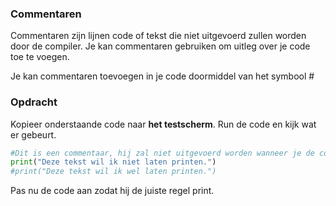 
### Commentaren

Commentaren zijn lijnen code of tekst die niet uitgevoerd zullen worden door de compiler. Je kan commentaren gebruiken om uitleg over je code toe te voegen.

Je kan commentaren toevoegen in je code doormiddel van het symbool #

### Opdracht
Kopieer onderstaande code naar **het testscherm**. Run de code en kijk wat er gebeurt.

```python
#Dit is een commentaar, hij zal niet uitgevoerd worden wanneer je de code runt.
print("Deze tekst wil ik niet laten printen.")
#print("Deze tekst wil ik wel laten printen.")
```

Pas nu de code aan zodat hij de juiste regel print.
